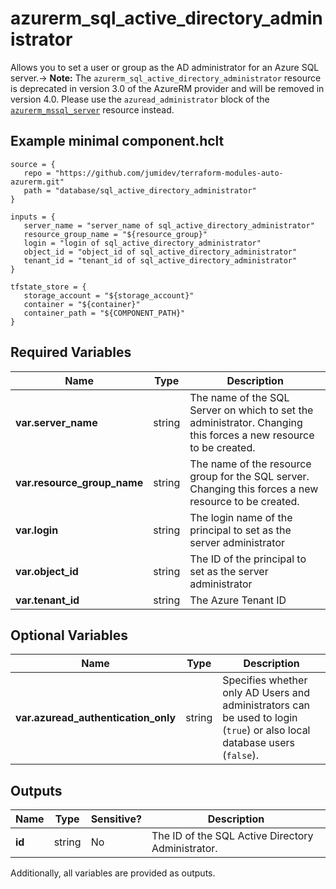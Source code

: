 # azurerm_sql_active_directory_administrator

Allows you to set a user or group as the AD administrator for an Azure SQL server.-> **Note:** The `azurerm_sql_active_directory_administrator` resource is deprecated in version 3.0 of the AzureRM provider and will be removed in version 4.0. Please use the `azuread_administrator` block of the [`azurerm_mssql_server`](https://registry.terraform.io/providers/hashicorp/azurerm/latest/docs/resources/mssql_server) resource instead.

## Example minimal component.hclt

```hcl
source = {
   repo = "https://github.com/jumidev/terraform-modules-auto-azurerm.git" 
   path = "database/sql_active_directory_administrator" 
}

inputs = {
   server_name = "server_name of sql_active_directory_administrator" 
   resource_group_name = "${resource_group}" 
   login = "login of sql_active_directory_administrator" 
   object_id = "object_id of sql_active_directory_administrator" 
   tenant_id = "tenant_id of sql_active_directory_administrator" 
}

tfstate_store = {
   storage_account = "${storage_account}" 
   container = "${container}" 
   container_path = "${COMPONENT_PATH}" 
}

```

## Required Variables

| Name | Type |  Description |
| ---- | --------- |  ----------- |
| **var.server_name** | string |  The name of the SQL Server on which to set the administrator. Changing this forces a new resource to be created. | 
| **var.resource_group_name** | string |  The name of the resource group for the SQL server. Changing this forces a new resource to be created. | 
| **var.login** | string |  The login name of the principal to set as the server administrator | 
| **var.object_id** | string |  The ID of the principal to set as the server administrator | 
| **var.tenant_id** | string |  The Azure Tenant ID | 

## Optional Variables

| Name | Type |  Description |
| ---- | --------- |  ----------- |
| **var.azuread_authentication_only** | string |  Specifies whether only AD Users and administrators can be used to login (`true`) or also local database users (`false`). | 



## Outputs

| Name | Type | Sensitive? | Description |
| ---- | ---- | --------- | --------- |
| **id** | string | No  | The ID of the SQL Active Directory Administrator. | 

Additionally, all variables are provided as outputs.
